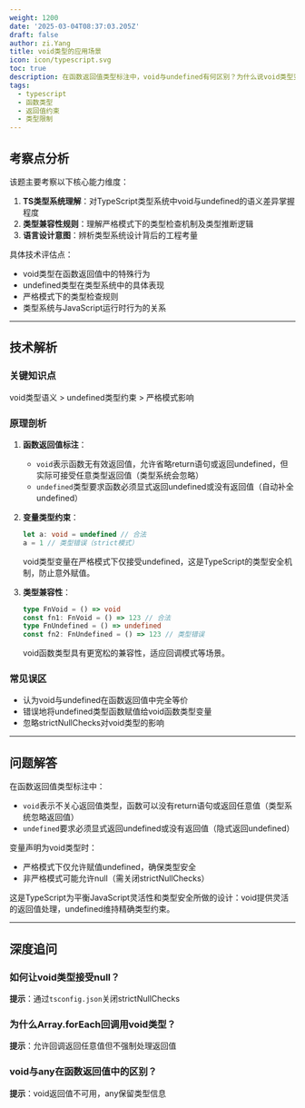 ```yaml
---
weight: 1200
date: '2025-03-04T08:37:03.205Z'
draft: false
author: zi.Yang
title: void类型的应用场景
icon: icon/typescript.svg
toc: true
description: 在函数返回值类型标注中，void与undefined有何区别？为什么说void类型变量只能赋予undefined（严格模式除外）？
tags:
  - typescript
  - 函数类型
  - 返回值约束
  - 类型限制
---
```


## 考察点分析

该题主要考察以下核心能力维度：

1. **TS类型系统理解**：对TypeScript类型系统中void与undefined的语义差异掌握程度
2. **类型兼容性规则**：理解严格模式下的类型检查机制及类型推断逻辑
3. **语言设计意图**：辨析类型系统设计背后的工程考量

具体技术评估点：

- void类型在函数返回值中的特殊行为
- undefined类型在类型系统中的具体表现
- 严格模式下的类型检查规则
- 类型系统与JavaScript运行时行为的关系

---

## 技术解析

### 关键知识点

void类型语义 > undefined类型约束 > 严格模式影响

### 原理剖析

1. **函数返回值标注**：
   - `void`表示函数无有效返回值，允许省略return语句或返回undefined，但实际可接受任意类型返回值（类型系统会忽略）
   - `undefined`类型要求函数必须显式返回undefined或没有返回值（自动补全undefined）

2. **变量类型约束**：

   ```typescript
   let a: void = undefined // 合法
   a = 1 // 类型错误（strict模式）
   ```

   void类型变量在严格模式下仅接受undefined，这是TypeScript的类型安全机制，防止意外赋值。

3. **类型兼容性**：

   ```typescript
   type FnVoid = () => void
   const fn1: FnVoid = () => 123 // 合法
   type FnUndefined = () => undefined
   const fn2: FnUndefined = () => 123 // 类型错误
   ```

   void函数类型具有更宽松的兼容性，适应回调模式等场景。

### 常见误区

- 认为void与undefined在函数返回值中完全等价
- 错误地将undefined类型函数赋值给void函数类型变量
- 忽略strictNullChecks对void类型的影响

---

## 问题解答

在函数返回值类型标注中：

- `void`表示不关心返回值类型，函数可以没有return语句或返回任意值（类型系统忽略返回值）
- `undefined`要求必须显式返回undefined或没有返回值（隐式返回undefined）

变量声明为void类型时：

- 严格模式下仅允许赋值undefined，确保类型安全
- 非严格模式可能允许null（需关闭strictNullChecks）

这是TypeScript为平衡JavaScript灵活性和类型安全所做的设计：void提供灵活的返回值处理，undefined维持精确类型约束。

---

## 深度追问

### 如何让void类型接受null？

**提示**：通过`tsconfig.json`关闭strictNullChecks

### 为什么Array.forEach回调用void类型？

**提示**：允许回调返回任意值但不强制处理返回值

### void与any在函数返回值中的区别？

**提示**：void返回值不可用，any保留类型信息
